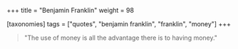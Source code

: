 +++
title = "Benjamin Franklin"
weight = 98

[taxonomies]
tags = ["quotes", "benjamin franklin", "franklin", "money"]
+++

> "The use of money is all the advantage there is to having money."
